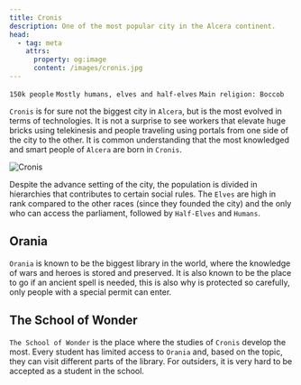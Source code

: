 ```yaml
---
title: Cronis
description: One of the most popular city in the Alcera continent.
head:
  - tag: meta
    attrs:
      property: og:image
      content: /images/cronis.jpg
---
```


`150k people` `Mostly humans, elves and half-elves` `Main religion: Boccob`

`Cronis` is for sure not the biggest city in `Alcera`, but is the most evolved in terms of technologies. It is not a surprise to see workers that elevate huge bricks using telekinesis and people traveling using portals from one side of the city to the other. It is common understanding that the most knowledged and smart people of `Alcera` are born in `Cronis`.

![Cronis](/images/cronis.jpg)

Despite the advance setting of the city, the population is divided in hierarchies that contributes to certain social rules. The `Elves` are high in rank compared to the other races (since they founded the city) and the only who can access the parliament, followed by `Half-Elves` and `Humans`.

## Orania

`Orania` is known to be the biggest library in the world, where the knowledge of wars and heroes is stored and preserved. It is also known to be the place to go if an ancient spell is needed, this is also why is protected so carefully, only people with a special permit can enter.

## The School of Wonder

`The School of Wonder` is the place where the studies of `Cronis` develop the most. Every student has limited access to `Orania` and, based on the topic, they can visit different parts of the library. For outsiders, it is very hard to be accepted as a student in the school.
